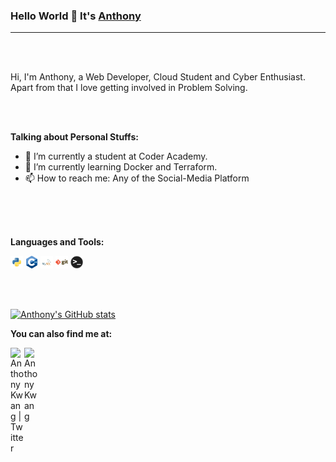 
### Hello World 👋 It's [Anthony](https://anthonykwang.com/)

---

<br />
<br />

Hi, I'm Anthony, a Web Developer, Cloud Student and Cyber Enthusiast. Apart from that I love getting involved in Problem Solving.

<br/>
<br/>

**Talking about Personal Stuffs:**

- 🔭 I’m currently a student at Coder Academy.
- 🌱 I’m currently learning Docker and Terraform.
- 📫 How to reach me: Any of the Social-Media Platform 

<br />
<br />
<br />

**Languages and Tools:**


<code><img height="20" src="https://raw.githubusercontent.com/github/explore/80688e429a7d4ef2fca1e82350fe8e3517d3494d/topics/python/python.png"></code>
<code><img height="20" src="https://raw.githubusercontent.com/github/explore/80688e429a7d4ef2fca1e82350fe8e3517d3494d/topics/cpp/cpp.png"></code>
<code><img height="20" src="https://raw.githubusercontent.com/github/explore/80688e429a7d4ef2fca1e82350fe8e3517d3494d/topics/mysql/mysql.png"></code>
<code><img height="20" src="https://raw.githubusercontent.com/github/explore/80688e429a7d4ef2fca1e82350fe8e3517d3494d/topics/git/git.png"></code>
<code><img height="20" src="https://raw.githubusercontent.com/github/explore/80688e429a7d4ef2fca1e82350fe8e3517d3494d/topics/terminal/terminal.png"></code>

<br />
<br />

[![Anthony's GitHub stats](https://github-readme-stats.vercel.app/api?username=jodiefostersarmy)](https://github.com/jodiefostersarmy/github-readme-stats)


**You can also find me at:**

<a href="https://twitter.com/anthonykwang">
<img align="left" alt="Anthony Kwang | Twitter" width="22px" src="https://cdn.jsdelivr.net/npm/simple-icons@v3/icons/twitter.svg" />
</a>
<a href="https://www.linkedin.com/in/anthony-k-a723191aa/">
<img align="left" alt="Anthony Kwang" width="22px" src="https://cdn.jsdelivr.net/npm/simple-icons@v3/icons/linkedin.svg" />
</a>

